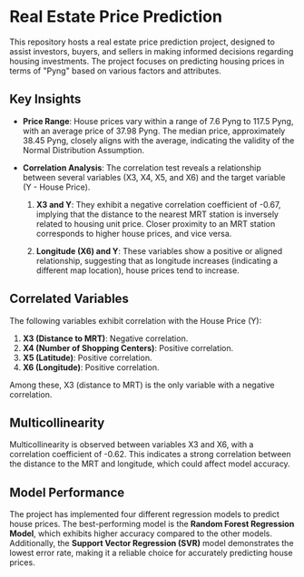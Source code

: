 # Real Estate Price Prediction

This repository hosts a real estate price prediction project, designed to assist investors, buyers, and sellers in making informed decisions regarding housing investments. The project focuses on predicting housing prices in terms of "Pyng" based on various factors and attributes.

## Key Insights

- **Price Range**: House prices vary within a range of 7.6 Pyng to 117.5 Pyng, with an average price of 37.98 Pyng. The median price, approximately 38.45 Pyng, closely aligns with the average, indicating the validity of the Normal Distribution Assumption.

- **Correlation Analysis**: The correlation test reveals a relationship between several variables (X3, X4, X5, and X6) and the target variable (Y - House Price).

    1. **X3 and Y**: They exhibit a negative correlation coefficient of -0.67, implying that the distance to the nearest MRT station is inversely related to housing unit price. Closer proximity to an MRT station corresponds to higher house prices, and vice versa.

    2. **Longitude (X6) and Y**: These variables show a positive or aligned relationship, suggesting that as longitude increases (indicating a different map location), house prices tend to increase.

## Correlated Variables

The following variables exhibit correlation with the House Price (Y):

1. **X3 (Distance to MRT)**: Negative correlation.
2. **X4 (Number of Shopping Centers)**: Positive correlation.
3. **X5 (Latitude)**: Positive correlation.
4. **X6 (Longitude)**: Positive correlation.

Among these, X3 (distance to MRT) is the only variable with a negative correlation.

## Multicollinearity

Multicollinearity is observed between variables X3 and X6, with a correlation coefficient of -0.62. This indicates a strong correlation between the distance to the MRT and longitude, which could affect model accuracy.

## Model Performance

The project has implemented four different regression models to predict house prices. The best-performing model is the **Random Forest Regression Model**, which exhibits higher accuracy compared to the other models. Additionally, the **Support Vector Regression (SVR)** model demonstrates the lowest error rate, making it a reliable choice for accurately predicting house prices.


